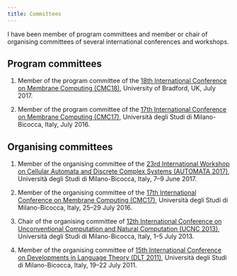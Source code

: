 ```yaml
---
title: Committees
---
```


I have been member of program committees and member or chair of organising committees of several international conferences and workshops.

Program committees
------------------

1. Member of the program committee of the [18th International Conference on Membrane Computing (CMC18)](http://computing.brad.ac.uk/cmc18/), University of Bradford, UK, July 2017.

1. Member of the program committee of the [17th International Conference on Membrane Computing (CMC17)](http://cmc17.disco.unimib.it/), Università degli Studi di Milano-Bicocca, Italy, July 2016.

Organising committees
---------------------

1. Member of the organising committee of the [23rd International Workshop on Cellular Automata and Discrete Complex Systems (AUTOMATA 2017)](https://automata2017.disco.unimib.it), Università degli Studi di Milano-Bicocca, Italy, 7–9 June 2017.

1. Member of the organising committee of the [17th International Conference on Membrane Computing (CMC17)](http://cmc17.disco.unimib.it), Università degli Studi di Milano-Bicocca, Italy, 25–29 July 2016.

1. Chair of the organising committee of [12th International Conference on Unconventional Computation and Natural Computation (UCNC 2013)](https://ucnc2013.wordpress.com), Università degli Studi di Milano-Bicocca, Italy, 1–5 July 2013.

1. Member of the organising committee of [15th International Conference on Developments in Language Theory (DLT 2011)](http://dlt2011.disco.unimib.it), Università degli Studi di Milano-Bicocca, Italy, 19–22 July 2011.
